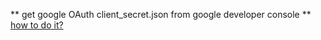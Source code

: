 ** get google OAuth client_secret.json from google developer console **
[how to do it?](https://developers.google.com/identity/gsi/web/guides/get-google-api-clientid)

